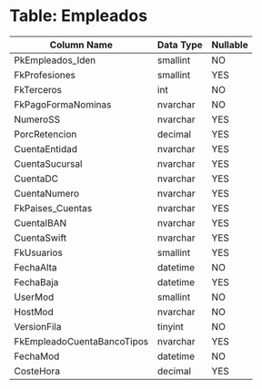 # Table: Empleados

| Column Name | Data Type | Nullable |
|-------------|-----------|----------|
| PkEmpleados_Iden | smallint | NO |
| FkProfesiones | smallint | YES |
| FkTerceros | int | NO |
| FkPagoFormaNominas | nvarchar | NO |
| NumeroSS | nvarchar | YES |
| PorcRetencion | decimal | YES |
| CuentaEntidad | nvarchar | YES |
| CuentaSucursal | nvarchar | YES |
| CuentaDC | nvarchar | YES |
| CuentaNumero | nvarchar | YES |
| FkPaises_Cuentas | nvarchar | YES |
| CuentaIBAN | nvarchar | YES |
| CuentaSwift | nvarchar | YES |
| FkUsuarios | smallint | YES |
| FechaAlta | datetime | NO |
| FechaBaja | datetime | YES |
| UserMod | smallint | NO |
| HostMod | nvarchar | NO |
| VersionFila | tinyint | NO |
| FkEmpleadoCuentaBancoTipos | nvarchar | YES |
| FechaMod | datetime | NO |
| CosteHora | decimal | YES |
